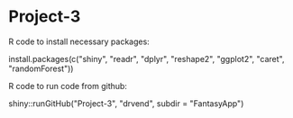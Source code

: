 # Project-3
R code to install necessary packages: 

install.packages(c("shiny", "readr", "dplyr", "reshape2", "ggplot2", "caret", "randomForest"))

R code to run code from github: 

shiny::runGitHub("Project-3", "drvend", subdir = "FantasyApp")
